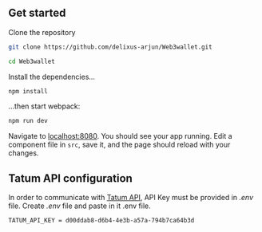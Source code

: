## Get started

Clone the repository

```bash
git clone https://github.com/delixus-arjun/Web3wallet.git

cd Web3wallet
```

Install the dependencies...

```bash
npm install
```

...then start webpack:

```bash
npm run dev
```

Navigate to [localhost:8080](http://localhost:8080). You should see your app running. Edit a component file in `src`, save it, and the page should reload with your changes.

## Tatum API configuration

In order to communicate with [Tatum API](https://tatum.io), API Key must be provided in *.env* file. Create *.env* file and paste in it .env file. 
```dotenv
TATUM_API_KEY = d00ddab8-d6b4-4e3b-a57a-794b7ca64b3d
```


